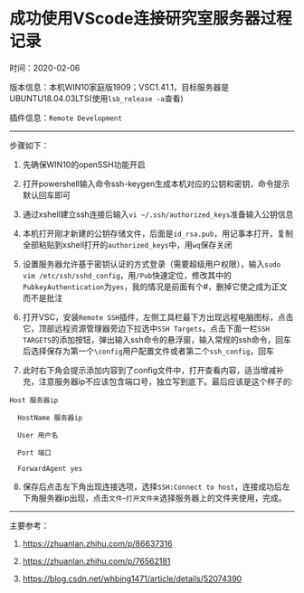 # 成功使用VScode连接研究室服务器过程记录

时间：2020-02-06

版本信息：本机WIN10家庭版1909；VSC1.41.1，目标服务器是UBUNTU18.04.03LTS(使用`lsb_release -a`查看)

插件信息：`Remote Development`

------

步骤如下：

1. 先确保WIN10的openSSH功能开启

2. 打开powershell输入命令ssh-keygen生成本机对应的公钥和密钥，命令提示默认回车即可

3. 通过xshell建立ssh连接后输入`vi ~/.ssh/authorized_keys`准备输入公钥信息

4. 本机打开刚才新建的公钥存储文件，后面是`id_rsa.pub`，用记事本打开，复制全部粘贴到xshell打开的`authorized_keys`中，用`wq`保存关闭

5. 设置服务器允许基于密钥认证的方式登录（需要超级用户权限），输入`sudo vim /etc/ssh/sshd_config`，用`/Pub`快速定位，修改其中的`PubkeyAuthentication`为`yes`，我的情况是前面有个#，删掉它使之成为正文而不是批注

6. 打开VSC，安装`Remote SSH`插件，左侧工具栏最下方出现远程电脑图标，点击它，顶部远程资源管理器旁边下拉选中`SSH Targets`，点击下面一栏`SSH TARGETS`的添加按钮，弹出输入ssh命令的悬浮窗，输入常规的ssh命令，回车后选择保存为第一个`\config`用户配置文件或者第二个`ssh_config`，回车

7. 此时右下角会提示添加内容到了config文件中，打开查看内容，适当增减补充，注意服务器ip不应该包含端口号，独立写到底下。最后应该是这个样子的:

```    
Host 服务器ip

  HostName 服务器ip

  User 用户名

  Port 端口

  ForwardAgent yes
```

8. 保存后点击左下角出现连接选项，选择`SSH:Connect to host`，连接成功后左下角服务器ip出现，点击`文件`-`打开文件夹`选择服务器上的文件夹使用，完成。

----

主要参考：

1. <https://zhuanlan.zhihu.com/p/86637316>

2. <https://zhuanlan.zhihu.com/p/76562181>

3. <https://blog.csdn.net/whbing1471/article/details/52074390>
